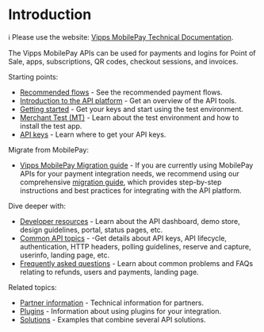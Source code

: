 <!-- START_METADATA
---
title: Vipps MobilePay developer information
sidebar_label: Introduction
sidebar_position: 1
hide_table_of_contents: true
description: Find information related to integrating with the Vipps MobilePay APIs.
pagination_next: null
pagination_prev: null
---
END_METADATA -->

# Introduction

<!-- START_COMMENT -->
ℹ️ Please use the website:
[Vipps MobilePay Technical Documentation](https://developer.vippsmobilepay.com/docs/vipps-developers/).
<!-- END_COMMENT -->

The Vipps MobilePay APIs can be used for payments and logins for Point of Sale, apps, subscriptions, QR codes, checkout sessions, and invoices.

Starting points:

* [Recommended flows](https://developer.vippsmobilepay.com/docs/vipps-solutions/) - See the recommended payment flows.
* [Introduction to the API platform](https://developer.vippsmobilepay.com/docs/APIs/) - Get an overview of the API tools.
* [Getting started](./getting-started.md) - Get your keys and start using the test environment.
* [Merchant Test (MT)](./test-environment.md) - Learn about the test environment and how to install the test app.
* [API keys](./common-topics/api-keys.md) - Learn where to get your API keys.

Migrate from MobilePay:

* [Vipps MobilePay Migration guide](mp-migration-guide.md) - If you are currently using MobilePay APIs for your payment integration needs, we recommend using our comprehensive [migration guide](mp-migration-guide.md), which provides step-by-step instructions and best practices for integrating with the API platform.

Dive deeper with:

* [Developer resources](https://developer.vippsmobilepay.com/docs/vipps-developers/developer-resources) - Learn about the API dashboard, demo store, design guidelines, portal, status pages, etc.
* [Common API topics](https://developer.vippsmobilepay.com/docs/vipps-developers/common-topics) - -Get details about API keys, API lifecycle, authentication, HTTP headers, polling guidelines, reserve and capture, userinfo, landing page, etc.
* [Frequently asked questions](https://developer.vippsmobilepay.com/docs/vipps-developers/faqs) - Learn about common problems and FAQs relating to refunds, users and payments, landing page.

Related topics:

* [Partner information](https://developer.vippsmobilepay.com/docs/vipps-partner) - Technical information for partners.
* [Plugins](https://developer.vippsmobilepay.com/docs/vipps-plugins) - Information about using plugins for your integration.
* [Solutions](https://developer.vippsmobilepay.com/docs/vipps-solutions) - Examples that combine several API solutions.
